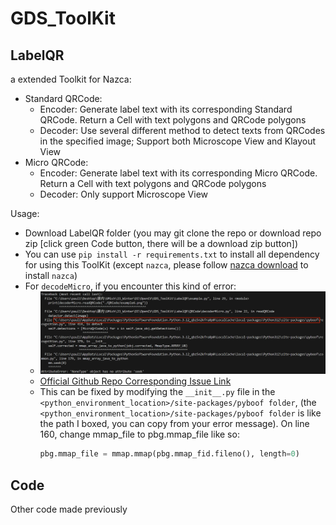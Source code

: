 # GDS_ToolKit

## LabelQR
a extended Toolkit for Nazca:
* Standard QRCode:
    * Encoder: Generate label text with its corresponding Standard QRCode. Return a Cell with text polygons and QRCode polygons
    * Decoder: Use several different method to detect texts from QRCodes in the specified image; Support both Microscope View and Klayout View
* Micro QRCode:
    * Encoder: Generate label text with its corresponding Micro QRCode. Return a Cell with text polygons and QRCode polygons
    * Decoder: Only support Microscope View

Usage:
* Download LabelQR folder (you may git clone the repo or download repo zip [click green Code button, there will be a download zip button])
* You can use ```pip install -r requirements.txt``` to install all dependency for using this ToolKit (except ```nazca```, please follow [nazca download](https://nazca-design.org/installation/) to install ```nazca```)
* For ```decodeMicro```, if you encounter this kind of error:
  * ![error](LabelQR/doc/MicroError.png)
  * [Official Github Repo Corresponding Issue Link](https://github.com/lessthanoptimal/PyBoof/issues/27)
  * This can be fixed by modifying the ```__init__.py``` file in the ```<python_environment_location>/site-packages/pyboof folder```, (the ```<python_environment_location>/site-packages/pyboof folder``` is like the path I boxed, you can copy from your error message). On line 160, change mmap_file to pbg.mmap_file like so:
    ```python
    pbg.mmap_file = mmap.mmap(pbg.mmap_fid.fileno(), length=0)
    ```

## Code
Other code made previously
